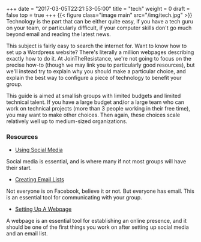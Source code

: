 +++
date = "2017-03-05T22:21:53-05:00"
title = "tech"
weight = 0
draft = false
top = true
+++
{{< figure class="image main" src="/img/tech.jpg" >}}
Technology is the part that can be either quite easy, if you have a tech guru on
your team, or particularly difficult, if your computer skills don't go much
beyond email and reading the latest news.

This subject is fairly easy to search the internet for.  Want to know how to set
up a Wordpress website?  There's literally a million webpages describing exactly
how to do it.  At JoinTheResistance, we're not going to focus on the precise
how-to (though we may link you to particularly good resources), but we'll
instead try to explain why you should make a particular choice, and explain the
best way to configure a piece of technology to benefit your group.

This guide is aimed at smallish groups with limited budgets and limited
technical talent.  If you have a large budget and/or a large team who can work
on technical projects (more than 3 people working in their free time), you may
want to make other choices.  Then again, these choices scale relatively well up
to medium-sized organizations.

### Resources 

* <a href="#social-media">Using Social Media</a> 

Social media is essential, and is where many if not most groups will have their
start.

* <a href="#email-lists">Creating Email Lists</a>

Not everyone is on Facebook, believe it or not.  But everyone has email.  This
is an essential tool for communicating with your group.

* <a href="#webpage">Setting Up A Webpage</a>

A webpage is an essential tool for establishing an online presence, and it
should be one of the first things you work on after setting up social media and
an email list.

